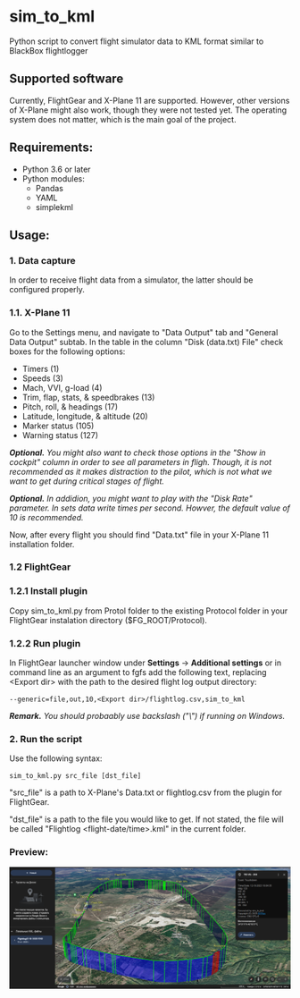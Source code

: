 # sim_to_kml
Python script to convert flight simulator data to KML format
similar to BlackBox flightlogger

## Supported software
Currently, FlightGear and X-Plane 11 are supported. However, other versions of X-Plane might also work, though they were not tested yet. The operating system does not matter, which is the main goal of the project.

## Requirements:
- Python 3.6 or later
- Python modules:
    - Pandas
    - YAML
    - simplekml

## Usage:
### 1. Data capture
In order to receive flight data from a simulator, the latter should be configured properly.
### 1.1. X-Plane 11
Go to the Settings menu, and navigate to "Data Output" tab and "General Data Output" subtab. In the table in the column "Disk (data.txt) File" check boxes for the following options:
- Timers (1)
- Speeds (3)
- Mach, VVI, g-load (4)
- Trim, flap, stats, & speedbrakes (13)
- Pitch, roll, & headings (17)
- Latitude, longitude, & altitude (20)
- Marker status (105)
- Warning status (127)

___Optional.___ _You might also want to check those options in the "Show in cockpit" column in order to see all parameters in fligh. Though, it is not recommended as it makes distraction to the pilot, which is not what we want to get during critical stages of flight._

___Optional.___ _In addidion, you might want to play with the "Disk Rate" parameter. In sets data write times per second. Howver, the default value of 10 is recommended._

Now, after every flight you should find "Data.txt" file in your X-Plane 11 installation folder.

### 1.2 FlightGear
### 1.2.1 Install plugin
Copy sim_to_kml.py from Protol folder to the existing Protocol folder in your FlightGear instalation directory ($FG_ROOT/Protocol).
### 1.2.2 Run plugin
In FlightGear launcher window under __Settings__ -> __Additional settings__ or in command line as an argument to fgfs add the following text, replacing \<Export dir\> with the path to the desired flight log output directory:
```
--generic=file,out,10,<Export dir>/flightlog.csv,sim_to_kml
```
___Remark.___ _You should probaably use backslash ("\\") if running on Windows._

### 2. Run the script
Use the following syntax:
```
sim_to_kml.py src_file [dst_file]
```
"src_file" is a path to X-Plane's Data.txt or flightlog.csv from the plugin for FlightGear.

"dst_file" is a path to the file you would like to get. If not stated, the file will be called "Flightlog \<flight-date/time\>.kml" in the current folder.


### Preview:

![Current progress](progress.png)
